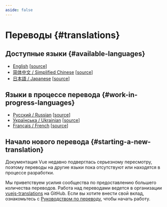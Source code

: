 ```yaml
---
aside: false
---
```


# Переводы {#translations}

## Доступные языки {#available-languages}

- [English](https://vuejs.org/) [[source](https://github.com/vuejs/docs)]
- [简体中文 / Simplified Chinese](https://cn.vuejs.org/) [[source](https://github.com/vuejs-translations/docs-zh-cn)]
- [日本語 / Japanese](https://ja.vuejs.org/) [[source](https://github.com/vuejs-translations/docs-ja)]

## Языки в процессе перевода {#work-in-progress-languages}

- [Русский / Russian](https://v3.ru.vuejs.org/) [[source](https://github.com/translation-gang/docs-ru)]
- [Українська / Ukrainian](https://ua.vuejs.org) [[source](https://github.com/vuejs-translations/docs-ua)]
- [Français / French](https://vuejs-docs-fr.netlify.app) [[source](https://github.com/vuejs-translations/docs-fr)]

## Начало нового перевода {#starting-a-new-translation}

Документация Vue недавно подверглась серьезному пересмотру, поэтому переводы на другие языки пока отсутствуют или находятся в процессе разработки.

Мы приветствуем усилия сообщества по предоставлению большего количества переводов. Работа над переводами ведется в организации [vuejs-translations](https://github.com/vuejs-translations/) на GitHub. Если вы хотите внести свой вклад, ознакомьтесь с [Руководством по переводу](https://github.com/vuejs-translations/guidelines/blob/main/README.md), чтобы начать работу.
